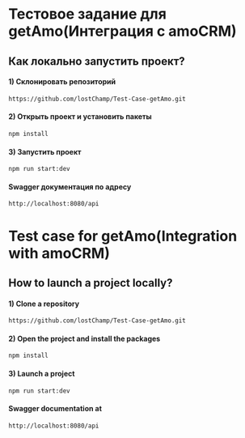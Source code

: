 # Тестовое задание для getAmo(Интеграция с amoCRM)

## Как локально запустить проект?

#### 1) Склонировать репозиторий

```
https://github.com/lostChamp/Test-Case-getAmo.git
```

#### 2) Открыть проект и установить пакеты

```
npm install
```

#### 3) Запустить проект

```
npm run start:dev
```

#### Swagger документация по адресу

```
http://localhost:8080/api
```

# Test case for getAmo(Integration with amoCRM)

## How to launch a project locally?

#### 1) Clone a repository

```
https://github.com/lostChamp/Test-Case-getAmo.git
```

#### 2) Open the project and install the packages

```
npm install
```

#### 3) Launch a project

```
npm run start:dev
```

#### Swagger documentation at

```
http://localhost:8080/api
```